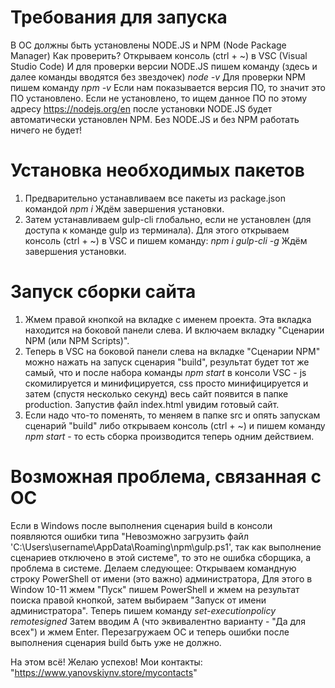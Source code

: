 # Требования для запуска
В ОС должны быть установлены NODE.JS и NPM (Node Package Manager)
Как проверить?
Открываем консоль (ctrl + ~) в VSC (Visual Studio Code)
И для проверки версии NODE.JS пишем команду (здесь и далее команды вводятся без звездочек)
*node -v*
Для проверки NPM пишем команду
*npm -v*
Если нам показывается версия ПО, то значит это ПО установлено.
Если не установлено, то ищем данное ПО по этому адресу https://nodejs.org/en
после установки NODE.JS будет автоматически установлен NPM.
Без NODE.JS и без NPM работать ничего не будет!

# Установка необходимых пакетов
1. Предварительно устанавливаем все пакеты из package.json командой
*npm i*
Ждём завершения установки.
2. Затем устанавливаем gulp-cli глобально, если не установлен (для доступа к команде gulp из терминала).
Для этого открываем консоль (ctrl + ~) в VSC и пишем команду:
*npm i gulp-cli -g*
Ждём завершения установки.

# Запуск сборки сайта
1. Жмем правой кнопкой на вкладке с именем проекта. Эта вкладка находится на боковой панели слева. И включаем вкладку "Сценарии NPM (или NPM Scripts)".
2. Теперь в VSC на боковой панели слева на вкладке "Сценарии NPM" можно нажать на запуск сценария "build", рeзультат будет тот же самый, что и после набора команды *npm start* в консоли VSC - js скомилируется и минифицируется, css просто минифицируется и затем (спустя несколько секунд) весь сайт появится в папке production. Запустив файл index.html увидим готовый сайт.
3. Если надо что-то поменять, то меняем в папке src и опять запускам сценарий "build" либо открываем консоль (ctrl + ~) и пишем команду *npm start* - то есть сборка производится теперь одним действием.

# Возможная проблема, связанная с ОС
Если в Windows после выполнения сценария build в консоли появляются ошибки типа "Невозможно загрузить файл 'C:\Users\username\AppData\Roaming\npm\gulp.ps1', так как выполнение сценариев отключено в этой системе", то это не ошибка сборщика, а проблема в системе.
Делаем следующее:
Открываем командную строку PowerShell от имени (это важно) администратора,
Для этого в Window 10-11 жмем "Пуск" пишем PowerShell и жмем на результат поиска правой кнопкой, затем выбираем "Запуск от имени администратора". Теперь пишем команду
*set-executionpolicy remotesigned*
Затем вводим A (что эквивалентно варианту - "Да для всех") и жмем Enter.
Перезагружаем ОС и теперь ошибки после выполнения сценария build быть уже не должно.

На этом всё! Желаю успехов!
Мои контакты: "https://www.yanovskiynv.store/mycontacts"

